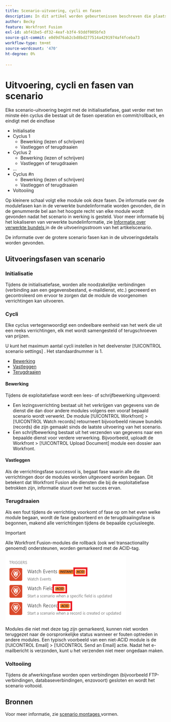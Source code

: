 ```yaml
---
title: Scenario-uitvoering, cycli en fasen
description: In dit artikel worden gebeurtenissen beschreven die plaatsvinden terwijl een Adobe Workfront Fusion-scenario wordt uitgevoerd, zoals initialisatie, bewerkingen, toezeggingen en terugdraaiversies.
author: Becky
feature: Workfront Fusion
exl-id: abf41be5-df32-4eaf-b3f4-93ddf005bfe3
source-git-commit: e0d9d76ab2cbd8bd277514a4291974af4fceba73
workflow-type: tm+mt
source-wordcount: '470'
ht-degree: 0%

---
```


# Uitvoering, cycli en fasen van scenario

Elke scenario-uitvoering begint met de initialisatiefase, gaat verder met ten minste één cyclus die bestaat uit de fasen operation en commit/rollback, en eindigt met de eindfase

* Initialisatie
* Cyclus 1
   * Bewerking (lezen of schrijven)
   * Vastleggen of terugdraaien
* Cyclus 2
   * Bewerking (lezen of schrijven)
   * Vastleggen of terugdraaien
* ...
* Cyclus #n
   * Bewerking (lezen of schrijven)
   * Vastleggen of terugdraaien
* Voltooiing

Op kleinere schaal volgt elke module ook deze fasen. De informatie over de modulefasen kan in de verwerkte bundelinformatie worden gevonden, die in de genummerde bel aan het hoogste recht van elke module wordt gevonden nadat het scenario in werking is gesteld. Voor meer informatie bij het lokaliseren van verwerkte bundelinformatie, zie [ Informatie over verwerkte bundels ](/help/workfront-fusion/references/scenarios/scenario-execution-flow.md#information-about-processed-bundles) in de de uitvoeringsstroom van het artikelscenario.

De informatie over de grotere scenario fasen kan in de uitvoeringsdetails worden gevonden.

## Uitvoeringsfasen van scenario

### Initialisatie

Tijdens de initialisatiefase, worden alle noodzakelijke verbindingen (verbinding aan een gegevensbestand, e-maildienst, etc.) gecreeerd en gecontroleerd om ervoor te zorgen dat de module de voorgenomen verrichtingen kan uitvoeren.

### Cycli

Elke cyclus vertegenwoordigt een ondeelbare eenheid van het werk die uit een reeks verrichtingen, elk met wordt samengesteld of terugschroeven van prijzen.

U kunt het maximum aantal cycli instellen in het deelvenster [!UICONTROL scenario settings] . Het standaardnummer is 1.

* [Bewerking](#operation)
* [Vastleggen](#commit)
* [Terugdraaien](#rollback)

#### Bewerking

Tijdens de exploitatiefase wordt een lees- of schrijfbewerking uitgevoerd:

* Een lezingsverrichting bestaat uit het verkrijgen van gegevens van de dienst die dan door andere modules volgens een vooraf bepaald scenario wordt verwerkt. De module [!UICONTROL Workfront] > [!UICONTROL Watch records] retourneert bijvoorbeeld nieuwe bundels (records) die zijn gemaakt sinds de laatste uitvoering van het scenario.
* Een schrijfbewerking bestaat uit het verzenden van gegevens naar een bepaalde dienst voor verdere verwerking. Bijvoorbeeld, uploadt de Workfront > [!UICONTROL Upload Document] module een dossier aan Workfront.

#### Vastleggen

Als de verrichtingsfase succesvol is, begaat fase waarin alle die verrichtingen door de modules worden uitgevoerd worden begaan. Dit betekent dat Workfront Fusion alle diensten die bij de exploitatiefase betrokken zijn, informatie stuurt over het succes ervan.

### Terugdraaien

Als een fout tijdens de verrichting voorkomt of fase op om het even welke module begaan, wordt de fase geaborteerd en de terugdraaiingsfase is begonnen, makend alle verrichtingen tijdens de bepaalde cyclusleegte.

>[!IMPORTANT]
>
>Alle Workfront Fusion-modules die rollback (ook wel transactionality genoemd) ondersteunen, worden gemarkeerd met de ACID-tag.
>
>![ de modules van de Zuur ](assets/acid-modules.png)
>
>Modules die niet met deze tag zijn gemarkeerd, kunnen niet worden teruggezet naar de oorspronkelijke status wanneer er fouten optreden in andere modules. Een typisch voorbeeld van een niet-ACID module is de [!UICONTROL Email] > [!UICONTROL Send an Email] actie. Nadat het e-mailbericht is verzonden, kunt u het verzenden niet meer ongedaan maken.

### Voltooiing

Tijdens de afwerkingsfase worden open verbindingen (bijvoorbeeld FTP-verbindingen, databaseverbindingen, enzovoort) gesloten en wordt het scenario voltooid.

## Bronnen

Voor meer informatie, zie [ scenario montages ](/help/workfront-fusion/create-scenarios/config-scenarios-settings/configure-scenario-settings.md) vormen.
